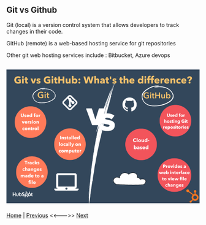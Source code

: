 
## Git vs Github

Git (local) is a version control system that allows developers to track changes in their code. 

GitHub (remote) is a web-based hosting service for git repositories

Other git web hosting services include : Bitbucket, Azure devops

![git vs github](/docs/images/git_vs_github.webp)
---
[Home](/README.md) | [Previous](/page1.md) <<--->> [Next](/page3.md)
